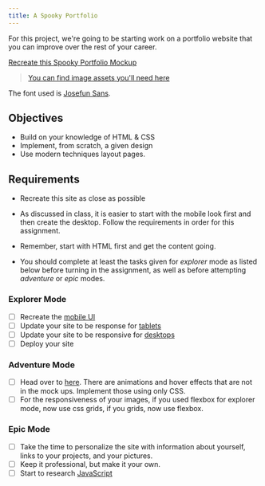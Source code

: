 ```yaml
---
title: A Spooky Portfolio
---
```


For this project, we're going to be starting work on a portfolio website that you can improve over the rest of your career.

[Recreate this Spooky Portfolio Mockup](https://github.com/suncoast-devs/handbook/blob/master/curriculum/fundamentals/modules/html-css/projects/mobile.png?raw=true)

> [You can find image assets you'll need here](https://github.com/suncoast-devs/handbook/tree/master/curriculum/fundamentals/modules/html-css/projects/assets)

The font used is [Josefun Sans](https://fonts.google.com/specimen/Josefin+Sans).

## Objectives

- Build on your knowledge of HTML & CSS
- Implement, from scratch, a given design
- Use modern techniques layout pages.

## Requirements

- Recreate this site as close as possible

- As discussed in class, it is easier to start with the mobile look first and then create the desktop. Follow the requirements in order for this assignment.

- Remember, start with HTML first and get the content going.

- You should complete at least the tasks given for _explorer_ mode as listed below before turning in the assignment, as well as before attempting _adventure_ or _epic_ modes.

### Explorer Mode

- [ ] Recreate the [mobile UI](https://github.com/suncoast-devs/handbook/blob/master/curriculum/fundamentals/modules/html-css/projects/mobile.png?raw=true)
- [ ] Update your site to be response for [tablets](https://github.com/suncoast-devs/handbook/blob/master/curriculum/fundamentals/modules/html-css/projects/tablet.png?raw=true)
- [ ] Update your site to be responsive for [desktops](https://github.com/suncoast-devs/handbook/blob/master/curriculum/fundamentals/modules/html-css/projects/desktop.png?raw=true)
- [ ] Deploy your site

### Adventure Mode

- [ ] Head over to [here](https://halloween-portfolio-markdewey.netlify.com/). There are animations and hover effects that are not in the mock ups. Implement those using only CSS.
- [ ] For the responsiveness of your images, if you used flexbox for explorer mode, now use css grids, if you grids, now use flexbox.

### Epic Mode

- [ ] Take the time to personalize the site with information about yourself, links to your projects, and your pictures.
- [ ] Keep it professional, but make it your own.
- [ ] Start to research [JavaScript](https://developer.mozilla.org/en-US/docs/Web/JavaScript)

